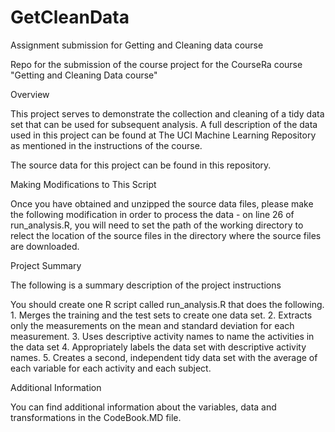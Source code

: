 # GetCleanData
Assignment submission for Getting and Cleaning data course

Repo for the submission of the course project for the CourseRa course "Getting and Cleaning Data course"

Overview

This project serves to demonstrate the collection and cleaning of a tidy data set that can be used for subsequent analysis. A full description of the data used in this project can be found at The UCI Machine Learning Repository
as mentioned in the instructions of the course.

The source data for this project can be found in this repository.

Making Modifications to This Script

Once you have obtained and unzipped the source data files, please make the following modification in order to process the data - on line 26 of run_analysis.R, you will need to set the path of the working directory to relect the location of the source files in the directory where the source files are downloaded.

Project Summary

The following is a summary description of the project instructions

You should create one R script called run_analysis.R that does the following. 1. Merges the training and the test sets to create one data set. 2. Extracts only the measurements on the mean and standard deviation for each measurement. 3. Uses descriptive activity names to name the activities in the data set 4. Appropriately labels the data set with descriptive activity names. 5. Creates a second, independent tidy data set with the average of each variable for each activity and each subject.

Additional Information

You can find additional information about the variables, data and transformations in the CodeBook.MD file.
